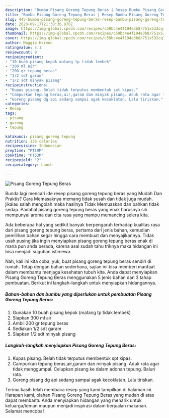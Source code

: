 ```yaml
---
description: "Bumbu Pisang Goreng Tepung Beras | Resep Bumbu Pisang Goreng Tepung Beras Yang Lezat"
title: "Bumbu Pisang Goreng Tepung Beras | Resep Bumbu Pisang Goreng Tepung Beras Yang Lezat"
slug: 445-bumbu-pisang-goreng-tepung-beras-resep-bumbu-pisang-goreng-tepung-beras-yang-lezat
date: 2020-09-17T21:30:36.970Z
image: https://img-global.cpcdn.com/recipes/c59bc4e4f194e3b8/751x532cq70/pisang-goreng-tepung-beras-foto-resep-utama.jpg
thumbnail: https://img-global.cpcdn.com/recipes/c59bc4e4f194e3b8/751x532cq70/pisang-goreng-tepung-beras-foto-resep-utama.jpg
cover: https://img-global.cpcdn.com/recipes/c59bc4e4f194e3b8/751x532cq70/pisang-goreng-tepung-beras-foto-resep-utama.jpg
author: Maggie Harmon
ratingvalue: 4.1
reviewcount: 9
recipeingredient:
- "10 buah pisang kepok matang tp tidak lembek"
- "300 ml air"
- "200 gr tepung beras"
- "1/2 sdt garam"
- "1/2 sdt minyak pisang"
recipeinstructions:
- "Kupas pisang. Belah tidak terputus membentuk spt kipas."
- "Campurkan tepung beras,air,garam dan minyak pisang. Aduk rata agar tidak menggumpal. Celupkan pisang ke dalam adonan tepung. Baluri rata."
- "Goreng pisang dg api sedang sampai agak kecoklatan. Lalu tiriskan."
categories:
- Resep
tags:
- pisang
- goreng
- tepung

katakunci: pisang goreng tepung 
nutrition: 136 calories
recipecuisine: Indonesian
preptime: "PT19M"
cooktime: "PT53M"
recipeyield: "2"
recipecategory: Lunch

---
```



![Pisang Goreng Tepung Beras](https://img-global.cpcdn.com/recipes/c59bc4e4f194e3b8/751x532cq70/pisang-goreng-tepung-beras-foto-resep-utama.jpg)

Bunda lagi mencari ide resep pisang goreng tepung beras yang Mudah Dan Praktis? Cara Memasaknya memang tidak susah dan tidak juga mudah. jikalau salah mengolah maka hasilnya Tidak Memuaskan dan bahkan tidak sedap. Padahal pisang goreng tepung beras yang enak harusnya sih mempunyai aroma dan cita rasa yang mampu memancing selera kita.



Ada beberapa hal yang sedikit banyak berpengaruh terhadap kualitas rasa dari pisang goreng tepung beras, pertama dari jenis bahan, kemudian pemilihan bahan segar hingga cara membuat dan menyajikannya. Tidak usah pusing jika ingin menyiapkan pisang goreng tepung beras enak di mana pun anda berada, karena asal sudah tahu triknya maka hidangan ini bisa menjadi suguhan istimewa.


Nah, kali ini kita coba, yuk, buat pisang goreng tepung beras sendiri di rumah. Tetap dengan bahan sederhana, sajian ini bisa memberi manfaat dalam membantu menjaga kesehatan tubuh kita. Anda dapat menyiapkan Pisang Goreng Tepung Beras menggunakan 5 jenis bahan dan 3 tahap pembuatan. Berikut ini langkah-langkah untuk menyiapkan hidangannya.

<!--inarticleads1-->

##### Bahan-bahan dan bumbu yang diperlukan untuk pembuatan Pisang Goreng Tepung Beras:

1. Gunakan 10 buah pisang kepok (matang tp tidak lembek)
1. Siapkan 300 ml air
1. Ambil 200 gr tepung beras
1. Sediakan 1/2 sdt garam
1. Siapkan 1/2 sdt minyak pisang




<!--inarticleads2-->

##### Langkah-langkah menyiapkan Pisang Goreng Tepung Beras:

1. Kupas pisang. Belah tidak terputus membentuk spt kipas.
1. Campurkan tepung beras,air,garam dan minyak pisang. Aduk rata agar tidak menggumpal. Celupkan pisang ke dalam adonan tepung. Baluri rata.
1. Goreng pisang dg api sedang sampai agak kecoklatan. Lalu tiriskan.




Terima kasih telah membaca resep yang kami tampilkan di halaman ini. Harapan kami, olahan Pisang Goreng Tepung Beras yang mudah di atas dapat membantu Anda menyiapkan hidangan yang menarik untuk keluarga/teman maupun menjadi inspirasi dalam berjualan makanan. Selamat mencoba!
